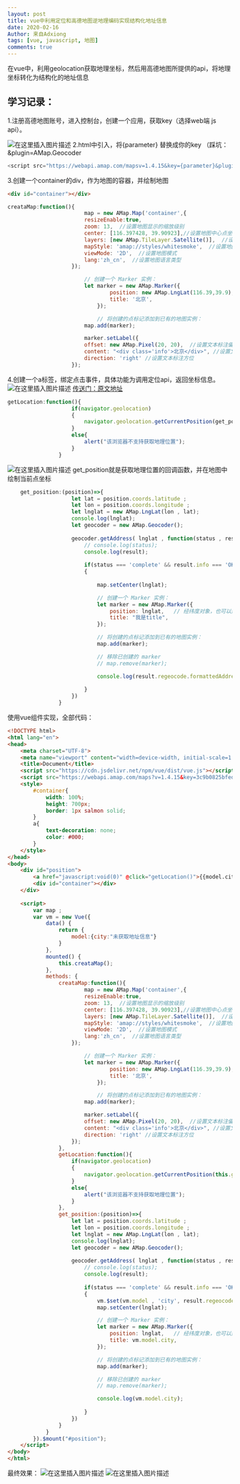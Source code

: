 ```yaml
---
layout: post
title: vue中利用定位和高德地图逆地理编码实现结构化地址信息
date: 2020-02-16
Author: 来自Adxiong
tags: [vue, javascript, 地图]
comments: true
---
```

在vue中，利用geolocation获取地理坐标，然后用高德地图所提供的api，将地理坐标转化为结构化的地址信息
<!-- more -->
## 学习记录：

1.注册高德地图账号，进入控制台，创建一个应用，获取key（选择web端 js api）。

![在这里插入图片描述](https://img-blog.csdnimg.cn/20200216150640621.png?x-oss-process=image/watermark,type_ZmFuZ3poZW5naGVpdGk,shadow_10,text_aHR0cHM6Ly9ibG9nLmNzZG4ubmV0L3FxXzIxNDg0OTM1,size_16,color_FFFFFF,t_70)
2.html中引入，将{parameter} 替换成你的key
（踩坑：&plugin=AMap.Geocoder

```javascript
<script src="https://webapi.amap.com/mapsv=1.4.15&key={parameter}&plugin=AMap.Geocoder"></script>
```
3.创建一个container的div，作为地图的容器，并绘制地图

```html
<div id="container"></div>
```

```javascript
creataMap:function(){
                        map = new AMap.Map('container',{
                        resizeEnable:true,
                        zoom: 13,  //设置地图显示的缩放级别
                        center: [116.397428, 39.90923],//设置地图中心点坐标
                        layers: [new AMap.TileLayer.Satellite()],  //设置图层,可设置成包含一个或多个图层的数组
                        mapStyle: 'amap://styles/whitesmoke',  //设置地图的显示样式
                        viewMode: '2D',  //设置地图模式
                        lang:'zh_cn',  //设置地图语言类型
                    });

                        // 创建一个 Marker 实例：
                        let marker = new AMap.Marker({
                                position: new AMap.LngLat(116.39,39.9),   // 经纬度对象，也可以是经纬度构成的一维数组[116.39, 39.9]
                                title: '北京',
                            });

                            // 将创建的点标记添加到已有的地图实例：
                        map.add(marker);

                        marker.setLabel({
                        offset: new AMap.Pixel(20, 20),  //设置文本标注偏移量
                        content: "<div class='info'>北京</div>", //设置文本标注内容
                        direction: 'right' //设置文本标注方位
                    });
```

4.创建一个a标签，绑定点击事件，具体功能为调用定位api，返回坐标信息。
![在这里插入图片描述](https://img-blog.csdnimg.cn/20200216151239897.png?x-oss-process=image/watermark,type_ZmFuZ3poZW5naGVpdGk,shadow_10,text_aHR0cHM6Ly9ibG9nLmNzZG4ubmV0L3FxXzIxNDg0OTM1,size_16,color_FFFFFF,t_70)
[传送门：原文地址](https://developer.mozilla.org/zh-CN/docs/Web/API/Geolocation/Using_geolocation)

```javascript
getLocation:function(){
                    if(navigator.geolocation)
                    {
                        navigator.geolocation.getCurrentPosition(get_position);
                    }
                    else{
                        alert("该浏览器不支持获取地理位置");
                    }
                }
```
![在这里插入图片描述](https://img-blog.csdnimg.cn/20200216151612889.png?x-oss-process=image/watermark,type_ZmFuZ3poZW5naGVpdGk,shadow_10,text_aHR0cHM6Ly9ibG9nLmNzZG4ubmV0L3FxXzIxNDg0OTM1,size_16,color_FFFFFF,t_70)
get_position就是获取地理位置的回调函数，并在地图中绘制当前点坐标

```javascript
	get_position:(position)=>{
                    let lat = position.coords.latitude ;
                    let lon = position.coords.longitude ;
                    let lnglat = new AMap.LngLat(lon , lat);
                    console.log(lnglat);
                    let geocoder = new AMap.Geocoder();
                    
                    geocoder.getAddress( lnglat , function(status , result){   
                        // console.log(status);
                        console.log(result);
                                             
                        if(status === 'complete' && result.info === 'OK')
                        {
                            
                            map.setCenter(lnglat);

                            // 创建一个 Marker 实例：
                            let marker = new AMap.Marker({
                                position: lnglat,   // 经纬度对象，也可以是经纬度构成的一维数组[116.39, 39.9]
                                title: "我是title",
                            });

                            // 将创建的点标记添加到已有的地图实例：
                            map.add(marker);

                            // 移除已创建的 marker
                            // map.remove(marker);

                            console.log(result.regeocode.formattedAddress);
                                       
                        }
                    })
                }
```

使用vue组件实现，全部代码：

```html
<!DOCTYPE html>
<html lang="en">
<head>
    <meta charset="UTF-8">
    <meta name="viewport" content="width=device-width, initial-scale=1.0 ,  user-scalable=no">
    <title>Document</title>
    <script src="https://cdn.jsdelivr.net/npm/vue/dist/vue.js"></script>
    <script src="https://webapi.amap.com/maps?v=1.4.15&key=3c9b0825bfed7f18804709c9399a3389&plugin=AMap.Geocoder"></script>
    <style>
        #container{
            width: 100%;
            height: 700px;
            border: 1px salmon solid;
        }
        a{
            text-decoration: none;
            color: #000;
        }
    </style>
</head>
<body>
    <div id="position">
        <a href="javascript:void(0)" @click="getLocation()">{{model.city}}</a>
        <div id="container"></div>
    </div>
    
    <script>
        var map ;
        var vm = new Vue({
            data() {
                return {
                    model:{city:"未获取地址信息"}
                }
            },
            mounted() {
                this.creataMap();
            },
            methods: {
                creataMap:function(){
                        map = new AMap.Map('container',{
                        resizeEnable:true,
                        zoom: 13,  //设置地图显示的缩放级别
                        center: [116.397428, 39.90923],//设置地图中心点坐标
                        layers: [new AMap.TileLayer.Satellite()],  //设置图层,可设置成包含一个或多个图层的数组
                        mapStyle: 'amap://styles/whitesmoke',  //设置地图的显示样式
                        viewMode: '2D',  //设置地图模式
                        lang:'zh_cn',  //设置地图语言类型
                    });

                        // 创建一个 Marker 实例：
                        let marker = new AMap.Marker({
                                position: new AMap.LngLat(116.39,39.9),   // 经纬度对象，也可以是经纬度构成的一维数组[116.39, 39.9]
                                title: '北京',
                            });

                            // 将创建的点标记添加到已有的地图实例：
                        map.add(marker);

                        marker.setLabel({
                        offset: new AMap.Pixel(20, 20),  //设置文本标注偏移量
                        content: "<div class='info'>北京</div>", //设置文本标注内容
                        direction: 'right' //设置文本标注方位
                    });
                },
                getLocation:function(){
                    if(navigator.geolocation)
                    {
                        navigator.geolocation.getCurrentPosition(this.get_position);
                    }
                    else{
                        alert("该浏览器不支持获取地理位置");
                    }
                },
                get_position:(position)=>{
                    let lat = position.coords.latitude ;
                    let lon = position.coords.longitude ;
                    let lnglat = new AMap.LngLat(lon , lat);
                    console.log(lnglat);
                    let geocoder = new AMap.Geocoder();
                    
                    geocoder.getAddress( lnglat , function(status , result){   
                        // console.log(status);
                        console.log(result);
                                             
                        if(status === 'complete' && result.info === 'OK')
                        {
                            vm.$set(vm.model , 'city', result.regeocode.formattedAddress);
                            map.setCenter(lnglat);

                            // 创建一个 Marker 实例：
                            let marker = new AMap.Marker({
                                position: lnglat,   // 经纬度对象，也可以是经纬度构成的一维数组[116.39, 39.9]
                                title: vm.model.city,
                            });

                            // 将创建的点标记添加到已有的地图实例：
                            map.add(marker);

                            // 移除已创建的 marker
                            // map.remove(marker);

                            console.log(vm.model.city);
                                       
                        }
                    })
                }
            }
        }).$mount("#position");
    </script>
</body>
</html>
```
最终效果：
![在这里插入图片描述](https://img-blog.csdnimg.cn/20200216152724100.png?x-oss-process=image/watermark,type_ZmFuZ3poZW5naGVpdGk,shadow_10,text_aHR0cHM6Ly9ibG9nLmNzZG4ubmV0L3FxXzIxNDg0OTM1,size_16,color_FFFFFF,t_70)
![在这里插入图片描述](https://img-blog.csdnimg.cn/20200216152748513.png?x-oss-process=image/watermark,type_ZmFuZ3poZW5naGVpdGk,shadow_10,text_aHR0cHM6Ly9ibG9nLmNzZG4ubmV0L3FxXzIxNDg0OTM1,size_16,color_FFFFFF,t_70)

